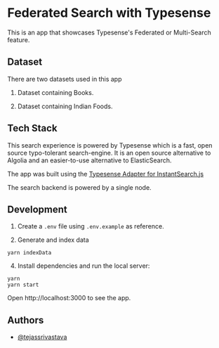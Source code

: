 #  Federated Search with Typesense

This is an app that showcases Typesense's Federated or Multi-Search feature.


## Dataset

There are two datasets used in this app

1. Dataset containing Books.

2. Dataset containing Indian Foods.

## Tech Stack

This search experience is powered by Typesense which is a fast, open source typo-tolerant search-engine. It is an open source alternative to Algolia and an easier-to-use alternative to ElasticSearch.

The app was built using the [Typesense Adapter for InstantSearch.js](https://github.com/typesense/typesense-instantsearch-adapter)

The search backend is powered by a single node.

## Development

1. Create a `.env` file using `.env.example` as reference.

2. Generate and index data
  ```shell
  yarn indexData
  ```

4. Install dependencies and run the local server:

```shell
yarn
yarn start
```

Open http://localhost:3000 to see the app.

## Authors

- [@tejassrivastava](https://www.github.com/tejassrivastava)